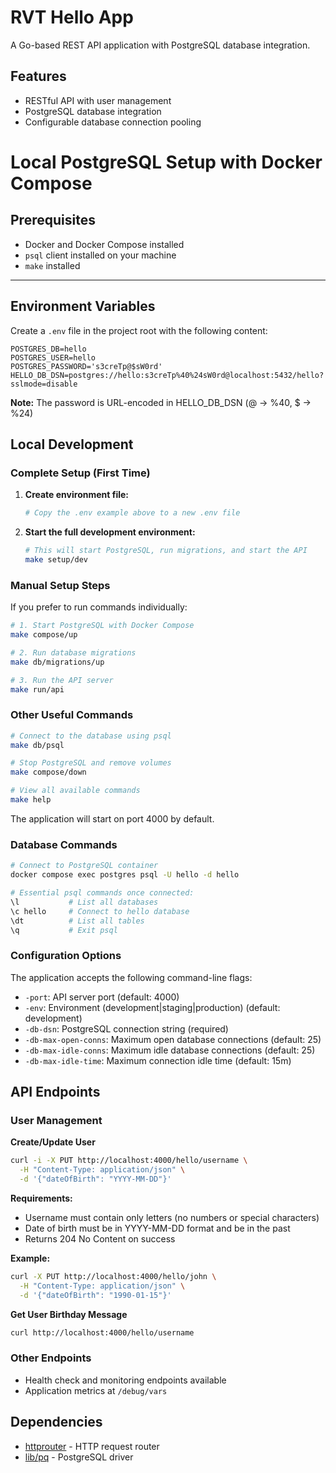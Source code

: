 # RVT Hello App

A Go-based REST API application with PostgreSQL database integration.

## Features

- RESTful API with user management
- PostgreSQL database integration
- Configurable database connection pooling

# Local PostgreSQL Setup with Docker Compose

## Prerequisites

- Docker and Docker Compose installed
- `psql` client installed on your machine
- `make` installed

---

## Environment Variables

Create a `.env` file in the project root with the following content:

```env
POSTGRES_DB=hello
POSTGRES_USER=hello
POSTGRES_PASSWORD='s3creTp@$sW0rd'
HELLO_DB_DSN=postgres://hello:s3creTp%40%24sW0rd@localhost:5432/hello?sslmode=disable
```

**Note:** The password is URL-encoded in HELLO_DB_DSN (@ → %40, $ → %24)

## Local Development

### Complete Setup (First Time)

1. **Create environment file:**
   ```bash
   # Copy the .env example above to a new .env file
   ```

2. **Start the full development environment:**
   ```bash
   # This will start PostgreSQL, run migrations, and start the API
   make setup/dev
   ```

### Manual Setup Steps

If you prefer to run commands individually:

```bash
# 1. Start PostgreSQL with Docker Compose
make compose/up

# 2. Run database migrations
make db/migrations/up

# 3. Run the API server
make run/api
```

### Other Useful Commands

```bash
# Connect to the database using psql
make db/psql

# Stop PostgreSQL and remove volumes
make compose/down

# View all available commands
make help
```

The application will start on port 4000 by default.

### Database Commands

```bash
# Connect to PostgreSQL container
docker compose exec postgres psql -U hello -d hello

# Essential psql commands once connected:
\l           # List all databases
\c hello     # Connect to hello database
\dt          # List all tables
\q           # Exit psql
```

### Configuration Options

The application accepts the following command-line flags:

- `-port`: API server port (default: 4000)
- `-env`: Environment (development|staging|production) (default: development)
- `-db-dsn`: PostgreSQL connection string (required)
- `-db-max-open-conns`: Maximum open database connections (default: 25)
- `-db-max-idle-conns`: Maximum idle database connections (default: 25)
- `-db-max-idle-time`: Maximum connection idle time (default: 15m)

## API Endpoints

### User Management

**Create/Update User**
```bash
curl -i -X PUT http://localhost:4000/hello/username \
  -H "Content-Type: application/json" \
  -d '{"dateOfBirth": "YYYY-MM-DD"}'
```

**Requirements:**
- Username must contain only letters (no numbers or special characters)
- Date of birth must be in YYYY-MM-DD format and be in the past
- Returns 204 No Content on success

**Example:**
```bash
curl -X PUT http://localhost:4000/hello/john \
  -H "Content-Type: application/json" \
  -d '{"dateOfBirth": "1990-01-15"}'
```

**Get User Birthday Message**
```bash
curl http://localhost:4000/hello/username
```

### Other Endpoints

- Health check and monitoring endpoints available
- Application metrics at `/debug/vars`

## Dependencies

- [httprouter](https://github.com/julienschmidt/httprouter) - HTTP request router
- [lib/pq](https://github.com/lib/pq) - PostgreSQL driver